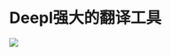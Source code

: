 # Deepl强大的翻译工具<a href='https://appdownload.deepl.com/windows/full/DeepLSetup.exe'></a>
<img src='https://www.deepl.com/img/apple-touch-icon.png'>
